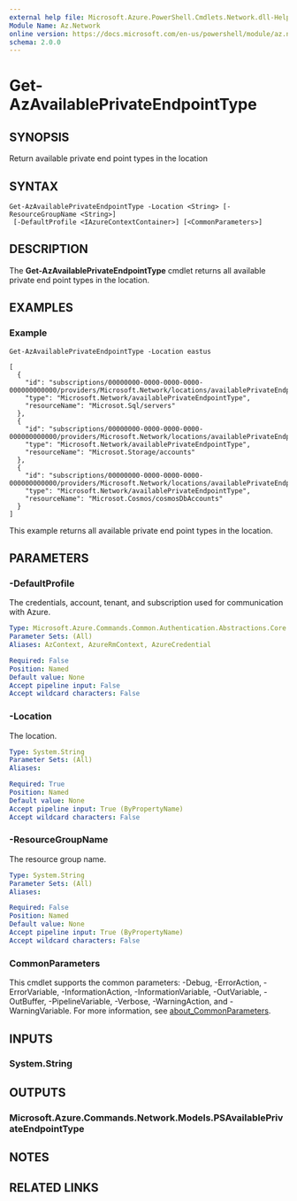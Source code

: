 ```yaml
---
external help file: Microsoft.Azure.PowerShell.Cmdlets.Network.dll-Help.xml
Module Name: Az.Network
online version: https://docs.microsoft.com/en-us/powershell/module/az.network/get-azavailableprivateendpointtype
schema: 2.0.0
---
```


# Get-AzAvailablePrivateEndpointType

## SYNOPSIS
Return available private end point types in the location

## SYNTAX

```
Get-AzAvailablePrivateEndpointType -Location <String> [-ResourceGroupName <String>]
 [-DefaultProfile <IAzureContextContainer>] [<CommonParameters>]
```

## DESCRIPTION
The **Get-AzAvailablePrivateEndpointType** cmdlet returns all available private end point types in the location.

## EXAMPLES

### Example
```
Get-AzAvailablePrivateEndpointType -Location eastus

[
  {
    "id": "subscriptions/00000000-0000-0000-0000-000000000000/providers/Microsoft.Network/locations/availablePrivateEndpointTypes/typename1",
    "type": "Microsoft.Network/availablePrivateEndpointType",
    "resourceName": "Microsot.Sql/servers"
  },
  {
    "id": "subscriptions/00000000-0000-0000-0000-000000000000/providers/Microsoft.Network/locations/availablePrivateEndpointTypes/typename2",
    "type": "Microsoft.Network/availablePrivateEndpointType",
    "resourceName": "Microsot.Storage/accounts"
  },
  {
    "id": "subscriptions/00000000-0000-0000-0000-000000000000/providers/Microsoft.Network/locations/availablePrivateEndpointTypes/typename3",
    "type": "Microsoft.Network/availablePrivateEndpointType",
    "resourceName": "Microsot.Cosmos/cosmosDbAccounts"
  }
]
```

This example returns all available private end point types in the location.

## PARAMETERS

### -DefaultProfile
The credentials, account, tenant, and subscription used for communication with Azure.

```yaml
Type: Microsoft.Azure.Commands.Common.Authentication.Abstractions.Core.IAzureContextContainer
Parameter Sets: (All)
Aliases: AzContext, AzureRmContext, AzureCredential

Required: False
Position: Named
Default value: None
Accept pipeline input: False
Accept wildcard characters: False
```

### -Location
The location.

```yaml
Type: System.String
Parameter Sets: (All)
Aliases:

Required: True
Position: Named
Default value: None
Accept pipeline input: True (ByPropertyName)
Accept wildcard characters: False
```

### -ResourceGroupName
The resource group name.

```yaml
Type: System.String
Parameter Sets: (All)
Aliases:

Required: False
Position: Named
Default value: None
Accept pipeline input: True (ByPropertyName)
Accept wildcard characters: False
```

### CommonParameters
This cmdlet supports the common parameters: -Debug, -ErrorAction, -ErrorVariable, -InformationAction, -InformationVariable, -OutVariable, -OutBuffer, -PipelineVariable, -Verbose, -WarningAction, and -WarningVariable. For more information, see [about_CommonParameters](http://go.microsoft.com/fwlink/?LinkID=113216).

## INPUTS

### System.String

## OUTPUTS

### Microsoft.Azure.Commands.Network.Models.PSAvailablePrivateEndpointType

## NOTES

## RELATED LINKS
